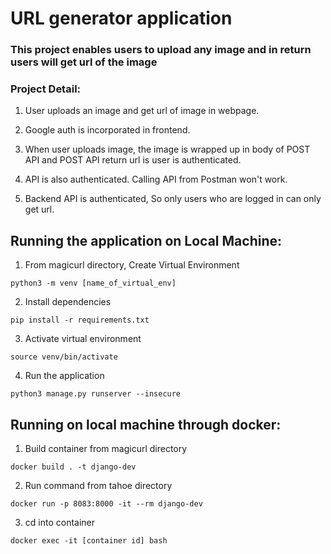 # URL generator application

### This project enables users to upload any image and in return users will get url of the image

### Project Detail:
1. User uploads an image and get url of image in webpage.

2. Google auth is incorporated in frontend.

3. When user uploads image, the image is wrapped up in body of POST API and POST API return url is user is authenticated.

3. API is also authenticated. Calling API from Postman won't work.

2. Backend API is authenticated, So only users who are logged in can only get url.


## Running the application on Local Machine:
1. From magicurl directory, Create Virtual Environment
```shell
python3 -m venv [name_of_virtual_env]
```

2. Install dependencies
```shell
pip install -r requirements.txt
```

3. Activate virtual environment
```shell
source venv/bin/activate
```

4. Run the application
```shell
python3 manage.py runserver --insecure
```




## Running on local machine through docker:
1. Build container from magicurl directory

```shell
docker build . -t django-dev
```     


2. Run command from tahoe directory
 
```shell
docker run -p 8083:8000 -it --rm django-dev
```    

3. cd into container

```shell
docker exec -it [container id] bash
```
